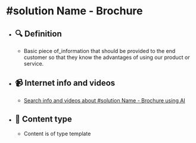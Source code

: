 # #solution Name - Brochure
- ## 🔍 Definition
  - Basic piece of_information that should be provided to the end customer so that they know the advantages of using our product or service.
- ## 📹 Internet info and videos
  - [Search info and videos about #solution Name - Brochure using AI](https://www.perplexity.ai/search?q=videos+about+Brochure:+Basic+piece+of_information+that+should+be+provided+to+the+end+customer+so+that+they+know+the+advantages+of+using+our+product+or+service.
)
- ## 📰 Content type 
  - Content is of type template
